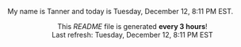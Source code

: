 My name is Tanner and today is Tuesday, December 12, 8:11 PM EST.

<p align="center">This <i>README</i> file is generated <b>every 3 hours</b>!</br>Last refresh: Tuesday, December 12, 8:11 PM EST<br /></p>
